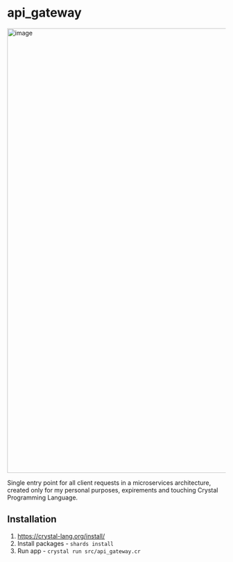 # api_gateway

<img width="1536" height="1024" alt="image" src="https://github.com/user-attachments/assets/5adc86c6-b13a-4038-a9be-dfc95de8fcf7" />


Single entry point for all client requests in a microservices architecture, created only for my personal purposes, expirements and touching Crystal Programming Language.

## Installation

1. https://crystal-lang.org/install/
2. Install packages - `shards install`
3. Run app - `crystal run src/api_gateway.cr`
